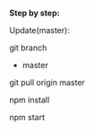 **Step by step:**

Update(master):

git branch 
* master

git pull origin master

npm install

npm start
